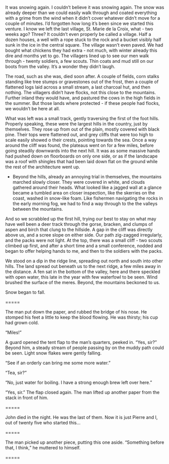 It was snowing again. I couldn’t believe it was snowing again. The snow was already deeper than we could easily walk through and coated everything with a grime from the wind when it didn’t cover whatever didn’t move for a couple of minutes. I’d forgotten how long it’s been since we started this venture. I know we left the last village, St. Marie de la Croix, what - two weeks ago? Three? It couldn’t even properly be called a village. Half a dozen houses, a well with a rope stuck to the rock and a bucket visibly half sunk in the ice in the central square. The village wasn’t even paved. We had bought what chickens they had extra - not much, with winter already this dire and months yet to go. The villagers lined up to see our men walk through - twenty soldiers, a few scouts. Thin coats and mud still on our boots from the valley. It’s a wonder they didn’t laugh.

The road, such as she was, died soon after. A couple of fields, corn stalks standing like tree stumps or gravestones out of the frost, then a couple of flattened logs laid across a small stream, a last charcoal hut, and then nothing. The villagers didn’t have flocks, not this close to the mountains. Further inland they would have, and pastured the cows in the high fields in the summer. But those lands where protected - if these people had flocks, we wouldn’t be here at all. 

What was left was a small track, gently traversing the first of the foot hills. Properly speaking, these were the largest hills in the country, just by themselves. They rose up from out of the plain, mostly covered with black pine. Their tops were flattened out, and grey cliffs that were too high to scale easily showed o their crests, pointing towards the sea. Once a way around the cliff was found, the plateaus went on for a few miles, before going steadily downwards into the next hill. It was as some massive hands had pushed down on floorboards on only one side, or as if the landscape was a roof with shingles that had been laid down flat on the ground while the rest of the architecture went up. 

- Beyond the hills, already an annoying trial in themselves, the mountains marched slowly closer. They were covered in white, and clouds gathered around their heads. What looked like a jagged wall at a glance became a tumbled area on closer inspection, like the skerries on the coast, washed in snow-like foam. Like fishermen navigating the rocks in the early morning fog, we had to find a way through to the the valleys between the mountains.

And so we scrabbled up the first hill, trying our best to stay on what may have well been a deer track through the gorse, bracken, and clumps of aspen and birch that clung to the hillside. A gap in the cliff was directly above us, and a scree slope on either side. Our path zig-zagged irregularly, and the packs were not light. At the top, there was a small cliff - two scouts climbed up first, and after a short time and a small conference, nodded and began to offer helping hands to me, and then to the soldiers with the packs. 

We stood on a dip in the ridge line, spreading out north and south into other hills. The land spread out beneath us to the next ridge, a few miles away in the distance. A fen sat in the bottom of the valley, here and there speckled with open water, this late in the year with few waterfowl to be seen. Wind brushed the surface of the meres. Beyond, the mountains beckoned to us.

Snow began to fall. 

=====

The man put down the paper, and rubbed the bridge of his nose. He stomped his feet a little to keep the blood flowing. He was thirsty; his cup had grown cold.

“Miles!”

A guard opened the tent flap to the man’s quarters, peeked in. “Yes, sir?” Beyond him, a steady stream of people passing by on the muddy path could be seen. Light snow flakes were gently falling.

“See if an orderly can bring me some more water.”

“Tea, sir?”

“No, just water for boiling. I have a strong enough brew left over here.”

“Yes, sir.” The flap closed again. The man lifted up another paper from the stack in front of him. 

=====


John died in the night. He was the last of them. Now it is just Pierre and I, out of twenty five who started this…

=====

The man picked up another piece, putting this one aside. “Something before that, I think,” he muttered to himself.

=====

 

